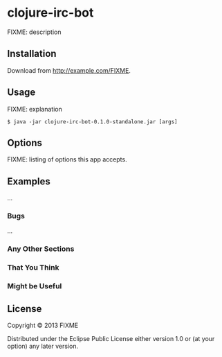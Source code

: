 # clojure-irc-bot

FIXME: description

## Installation

Download from http://example.com/FIXME.

## Usage

FIXME: explanation

    $ java -jar clojure-irc-bot-0.1.0-standalone.jar [args]

## Options

FIXME: listing of options this app accepts.

## Examples

...

### Bugs

...

### Any Other Sections
### That You Think
### Might be Useful

## License

Copyright © 2013 FIXME

Distributed under the Eclipse Public License either version 1.0 or (at
your option) any later version.
